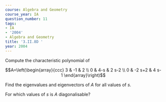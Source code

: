 ```yaml
---
course: Algebra and Geometry
course_year: IA
question_number: 11
tags:
- IA
- '2004'
- Algebra and Geometry
title: '3.II.8D '
year: 2004
---
```



Compute the characteristic polynomial of

$$A=\left(\begin{array}{ccc}
3 & -1 & 2 \\
0 & 4-s & 2 s-2 \\
0 & -2 s+2 & 4 s-1
\end{array}\right)$$

Find the eigenvalues and eigenvectors of $A$ for all values of $s$.

For which values of $s$ is $A$ diagonalisable?